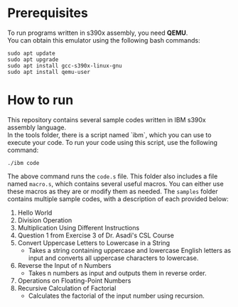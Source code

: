 <h1>Prerequisites</h1>
To run programs written in s390x assembly, you need <strong>QEMU</strong>.</br>
You can obtain this emulator using the following bash commands:

```
sudo apt update
sudo apt upgrade
sudo apt install gcc-s390x-linux-gnu
sudo apt install qemu-user
```

<h1>How to run</h1>
This repository contains several sample codes written in IBM s390x assembly language.</br>
In the tools folder, there is a script named `ibm`, which you can use to execute your code. To run your code using this script, use the following command:

```
./ibm code
```
The above command runs the `code.s` file.
This folder also includes a file named `macro.s`, which contains several useful macros. You can either use these macros as they are or modify them as needed.
The `samples` folder contains multiple sample codes, with a description of each provided below:
  1.  Hello World
  2.  Division Operation
  3.  Multiplication Using Different Instructions
  4.  Question 1 from Exercise 3 of Dr. Asadi's CSL Course
  5.  Convert Uppercase Letters to Lowercase in a String
       - Takes a string containing uppercase and lowercase English letters as input and converts all uppercase characters to lowercase.
  6.  Reverse the Input of n Numbers
       -  Takes n numbers as input and outputs them in reverse order.
  7.  Operations on Floating-Point Numbers
  8.  Recursive Calculation of Factorial
       -  Calculates the factorial of the input number using recursion.
